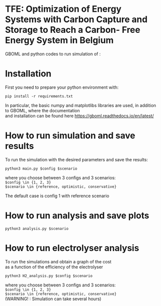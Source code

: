 # TFE: Optimization of Energy Systems with Carbon Capture and Storage to Reach a Carbon- Free Energy System in Belgium
GBOML and python codes to run simulation of : 

# Installation
First you need to prepare your python environment with:   

`pip install -r requirements.txt`

In particular, the basic numpy and matplotlibs libraries are used, in addition to GBOML, where the documentation   
and installation can be found here https://gboml.readthedocs.io/en/latest/


# How to run simulation and save results 

To run the simulation with the desired parameters and save the results:

`python3 main.py $config $scenario`

where you choose between 3 configs and 3 scenarios:   
`$config \in {1, 2, 3}`   
`$scenario \in {reference, optimistic, conservative}`   

The default case is config 1 with reference scenario

# How to run analysis and save plots

`python3 analysis.py $scenario`

# How to run electrolyser analysis 

To run the simulations and obtain a graph of the cost   
as a function of the efficiency of the electrolyser  

`python3 H2_analysis.py $config $scenario`   

where you choose between 3 configs and 3 scenarios:   
`$config \in {1, 2, 3}`   
`$scenario \in {reference, optimistic, conservative}`   
(WARNING! : Simulation can take several hours)





